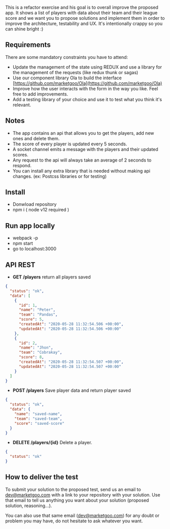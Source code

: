 This is a refactor exercise and his goal is to overall improve the proposed app. It shows a list of players with data about their team and their league score and we want you to propose solutions and implement them in order to improve the architecture, testability and UX. It's intentionally crappy so you can shine bright :)

## Requirements

There are some mandatory constraints you have to attend:

- Update the management of the state using REDUX and use a library for the management of the requests (like redux thunk or sagas)
- Use our component library Ola to build the interface [https://github.com/marketgoo/Ola](https://github.com/marketgoo/Ola)
- Improve how the user interacts with the form in the way you like. Feel free to add improvements.
- Add a testing library of your choice and use it to test what you think it's relevant.

## Notes

- The app contains an api that allows you to get the players, add new ones and delete them.
- The score of every player is updated every 5 seconds.
- A socket channel emits a message with the players and their updated scores.
- Any request to the api will always take an average of 2 seconds to respond.
- You can install any extra library that is needed without making api changes. (ex: Postcss libraries or for testing)

## Install

- Donwload repository
- npm i ( node v12 required )

## Run app locally

- webpack -p
- npm start
- go to localhost:3000

## API REST

- **GET /players** return all players saved

```json
{
  "status": "ok",
  "data": [
    {
      "id": 1,
      "name": "Peter",
      "team": "Pandas",
      "score": 5,
      "createdAt": "2020-05-28 11:32:54.506 +00:00",
      "updatedAt": "2020-05-28 11:32:54.506 +00:00"
    },
    {
      "id": 2,
      "name": "Jhon",
      "team": "Cobrakay",
      "score": 8,
      "createdAt": "2020-05-28 11:32:54.507 +00:00",
      "updatedAt": "2020-05-28 11:32:54.507 +00:00"
    }
  ]
}
```

- **POST /players** Save player data and return player saved

```json
{
  "status": "ok",
  "data": {
    "name": "saved-name",
    "team": "saved-team",
    "score": "saved-score"
  }
}
```

- **DELETE /players/{id}** Delete a player.

```json
{
  "status": "ok"
}
```

## How to deliver the test

To submit your solution to the proposed test, send us an email to [dev@marketgoo.com](mailto:dev@marketgoo.com) with a link to your repository with your solution. Use that email to tell us anything you want about your solution (proposed solution, reasoning...).

You can also use that same email ([dev@marketgoo.com](mailto:dev@marketgoo.com)) for any doubt or problem you may have, do not hesitate to ask whatever you want.
